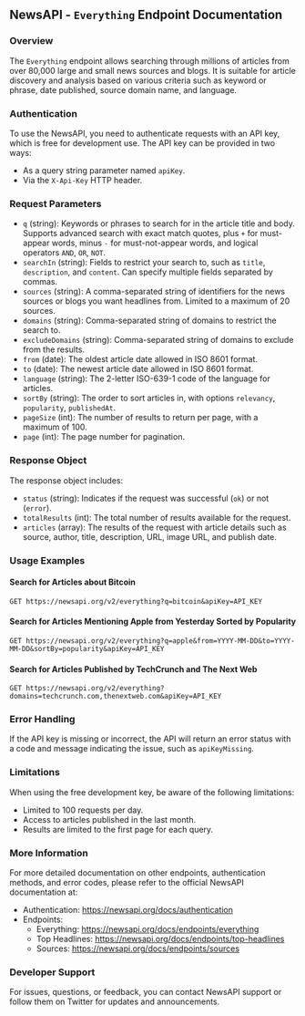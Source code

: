 ## NewsAPI - `Everything` Endpoint Documentation

### Overview

The `Everything` endpoint allows searching through millions of articles from over 80,000 large and small news sources and blogs. It is suitable for article discovery and analysis based on various criteria such as keyword or phrase, date published, source domain name, and language.

### Authentication

To use the NewsAPI, you need to authenticate requests with an API key, which is free for development use. The API key can be provided in two ways:

- As a query string parameter named `apiKey`.
- Via the `X-Api-Key` HTTP header.

### Request Parameters

- `q` (string): Keywords or phrases to search for in the article title and body. Supports advanced search with exact match quotes, plus `+` for must-appear words, minus `-` for must-not-appear words, and logical operators `AND`, `OR`, `NOT`.
- `searchIn` (string): Fields to restrict your search to, such as `title`, `description`, and `content`. Can specify multiple fields separated by commas.
- `sources` (string): A comma-separated string of identifiers for the news sources or blogs you want headlines from. Limited to a maximum of 20 sources.
- `domains` (string): Comma-separated string of domains to restrict the search to.
- `excludeDomains` (string): Comma-separated string of domains to exclude from the results.
- `from` (date): The oldest article date allowed in ISO 8601 format.
- `to` (date): The newest article date allowed in ISO 8601 format.
- `language` (string): The 2-letter ISO-639-1 code of the language for articles.
- `sortBy` (string): The order to sort articles in, with options `relevancy`, `popularity`, `publishedAt`.
- `pageSize` (int): The number of results to return per page, with a maximum of 100.
- `page` (int): The page number for pagination.

### Response Object

The response object includes:

- `status` (string): Indicates if the request was successful (`ok`) or not (`error`).
- `totalResults` (int): The total number of results available for the request.
- `articles` (array): The results of the request with article details such as source, author, title, description, URL, image URL, and publish date.

### Usage Examples

#### Search for Articles about Bitcoin

```http
GET https://newsapi.org/v2/everything?q=bitcoin&apiKey=API_KEY
```

#### Search for Articles Mentioning Apple from Yesterday Sorted by Popularity

```http
GET https://newsapi.org/v2/everything?q=apple&from=YYYY-MM-DD&to=YYYY-MM-DD&sortBy=popularity&apiKey=API_KEY
```

#### Search for Articles Published by TechCrunch and The Next Web

```http
GET https://newsapi.org/v2/everything?domains=techcrunch.com,thenextweb.com&apiKey=API_KEY
```

### Error Handling

If the API key is missing or incorrect, the API will return an error status with a code and message indicating the issue, such as `apiKeyMissing`.

### Limitations

When using the free development key, be aware of the following limitations:

- Limited to 100 requests per day.
- Access to articles published in the last month.
- Results are limited to the first page for each query.

### More Information

For more detailed documentation on other endpoints, authentication methods, and error codes, please refer to the official NewsAPI documentation at:

- Authentication: https://newsapi.org/docs/authentication
- Endpoints: 
  - Everything: https://newsapi.org/docs/endpoints/everything
  - Top Headlines: https://newsapi.org/docs/endpoints/top-headlines
  - Sources: https://newsapi.org/docs/endpoints/sources

### Developer Support

For issues, questions, or feedback, you can contact NewsAPI support or follow them on Twitter for updates and announcements.